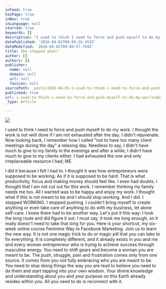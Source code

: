 ```yaml
---
inFeed: true
hasPage: true
inNav: true
inLanguage: null
starred: true
keywords: []
description: "I used to think I need to force and push myself to do my work. I thought the work is not well done if I am not exhausted after the day. I didn’t rejuvenate. Now looking back, I remember how I called \"not to have too many client meetings during the day\" a relaxing day. Needless to say, I didn’t have much to give to my family in the evenings and after a while, I didn’t have much to give to my clients either. I had exhausted the one and only irreplaceable resource I had; ME.\_"
datePublished: '2016-04-01T09:05:16.453Z'
dateModified: '2016-04-01T09:04:57.769Z'
title: She stopped what?
author: []
authors: []
publisher:
  name: null
  domain: null
  url: null
  favicon: null
sourcePath: _posts/2016-04-01-i-used-to-think-i-need-to-force-and-push-myself-to-do-my-wor.md
published: true
url: i-used-to-think-i-need-to-force-and-push-myself-to-do-my-wor/index.html
_type: Article

---
```

![](https://the-grid-user-content.s3-us-west-2.amazonaws.com/81e41129-e7b1-4fca-9722-30302542a13b.jpg)

I used to think I need to force and push myself to do my work. I thought the work is not well done if I am not exhausted after the day. I didn't rejuvenate. Now looking back, I remember how I called "not to have too many client meetings during the day" a relaxing day. Needless to say, I didn't have much to give to my family in the evenings and after a while, I didn't have much to give to my clients either. I had exhausted the one and only irreplaceable resource I had; ME. 

I did it because I felt I had to. I thought it was how entrepreneurs were supposed to be working. As if it is supposed to be hard. That is what productivity, focus and making money should feel like. I even had doubts. I thought that I am not cut out for this work. I remember thinking my family needs me too. All I wanted was to be happy and enjoy my work. I thought what if this is not meant to be and I should stop working. And I did. I stopped WORKING. I stopped pushing. I couldn't bring myself to create anything or even take care of anything to do with my business, let alone self-care.
I knew there had to be another way. Let's put it this way: I took the long route and did figure it out. I must say, it took me long enough, so it really doesn't need to take that long for you. 
Here is your shortcut, my six-week online course Feminine Way to Facebook Marketing. Join us to learn the new way.
It is not one magic trick to do or magic pill that you can take to fix everything. It is completely different, and it already exists in you and me and every woman entrepreneur who is trying to achieve success through masculine energy. You need to shift gears and become a woman you are meant to be. 
The push, struggle, pain and frustration comes only from one source. It comes from you not fully embracing who you are meant to be. You need to stop doing things the way you are lead to believe you need to do them and start tapping into your own wisdom. Your divine knowledge and understanding about you and your purpose on this Earth already resides within you. All you need to do is reconnect with it.